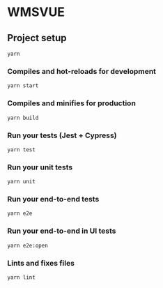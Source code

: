 # WMSVUE

## Project setup
```
yarn
```

### Compiles and hot-reloads for development
```
yarn start
```

### Compiles and minifies for production
```
yarn build
```

### Run your tests (Jest + Cypress)
```
yarn test
```

### Run your unit tests
```
yarn unit
```

### Run your end-to-end tests
```
yarn e2e
```

### Run your end-to-end in UI tests
```
yarn e2e:open
```

### Lints and fixes files
```
yarn lint
```

